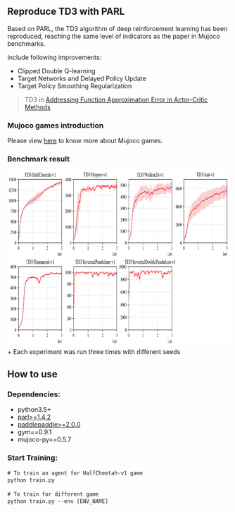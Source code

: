 ## Reproduce TD3 with PARL
Based on PARL, the TD3 algorithm of deep reinforcement learning has been reproduced, reaching the same level of indicators as the paper in Mujoco benchmarks.

Include following improvements:
+ Clipped Double Q-learning
+ Target Networks and Delayed Policy Update
+ Target Policy Smoothing Regularization

> TD3 in
[Addressing Function Approximation Error in Actor-Critic Methods](https://arxiv.org/abs/1802.09477)

### Mujoco games introduction
Please view [here](https://github.com/openai/mujoco-py) to know more about Mujoco games.

### Benchmark result

<img src=".benchmark/TD3_results.png" width = "800" height ="400" alt="TD3_results"/>
+ Each experiment was run three times with different seeds

## How to use
### Dependencies:
+ python3.5+
+ [parl>=1.4.2](https://github.com/PaddlePaddle/PARL)
+ [paddlepaddle>=2.0.0](https://github.com/PaddlePaddle/Paddle)
+ gym==0.9.1
+ mujoco-py==0.5.7

### Start Training:
```
# To train an agent for HalfCheetah-v1 game
python train.py

# To train for different game
python train.py --env [ENV_NAME]
